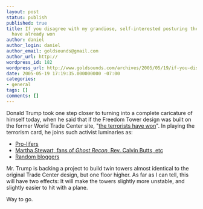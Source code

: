 ```yaml
---
layout: post
status: publish
published: true
title: If you disagree with my grandiose, self-interested posturing then the terrorists
  have already won
author: daniel
author_login: daniel
author_email: goldsounds@gmail.com
author_url: http://
wordpress_id: 182
wordpress_url: http://www.goldsounds.com/archives/2005/05/19/if-you-disagree-with-my-grandiose-posturing-then-the-terrorists-have-already-won/
date: 2005-05-19 17:19:35.000000000 -07:00
categories:
- general
tags: []
comments: []
---
```

Donald Trump took one step closer to turning into a complete caricature of himself today, when he said that if the Freedom Tower design was built on the former World Trade Center site, "<a href="http://news.bbc.co.uk/2/hi/americas/4560441.stm">the terrorists have won</a>". In playing the terrorism card, he joins such activist luminaries as:

<ul>
	<li><a href="http://www.prwatch.org/node/2578">Pro-lifers</a></li>
	<li><a href="http://www.chron.com/cs/CDA/story.hts/features/1151647">Martha Stewart, fans of <em>Ghost Recon</em>, Rev. Calvin Butts, etc</a></li>
	<li><a href="http://www.fuzrocks.com/terrorists/index.html">Random bloggers</a></li>
</ul>

Mr. Trump is backing a project to build twin towers almost identical to the original Trade Center design, but one floor higher. As far as I can tell, this will have two effects: It will make the towers slightly more unstable, and slightly easier to hit with a plane.

Way to go.
